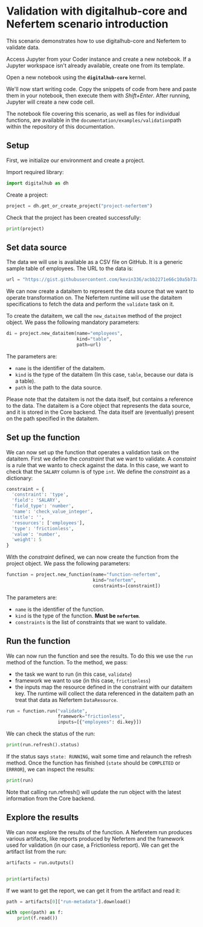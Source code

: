# Validation with digitalhub-core and Nefertem scenario introduction

This scenario demonstrates how to use digitalhub-core and Nefertem to validate data.

Access Jupyter from your Coder instance and create a new notebook. If a Jupyter workspace isn't already available, create one from its template.

Open a new notebook using the **`digitalhub-core`** kernel.

We'll now start writing code. Copy the snippets of code from here and paste them in your notebook, then execute them with *Shift+Enter*. After running, Jupyter will create a new code cell.

The notebook file covering this scenario, as well as files for individual functions, are available in the `documentation/examples/validation`path within the repository of this documentation.

## Setup

First, we initialize our environment and create a project.

Import required library:

```python
import digitalhub as dh
```

Create a project:

```python
project = dh.get_or_create_project("project-nefertem")
```

Check that the project has been created successfully:

```python
print(project)
```

## Set data source

The data we will use is available as a CSV file on GitHub. It is a generic sample table of employees.
The URL to the data is:

```python
url = "https://gist.githubusercontent.com/kevin336/acbb2271e66c10a5b73aacf82ca82784/raw/e38afe62e088394d61ed30884dd50a6826eee0a8/employees.csv"
```

We can now create a dataitem to represent the data source that we want to operate transformation on. The Nefertem runtime will use the dataitem specifications to fetch the data and perform the `validate` task on it.

To create the dataitem, we call the `new_dataitem` method of the project object. We pass the following mandatory parameters:

```python
di = project.new_dataitem(name="employees",
                          kind="table",
                          path=url)
```

The parameters are:

- `name` is the identifier of the dataitem.
- `kind` is the type of the dataitem (In this case, `table`, because our data is a table).
- `path` is the path to the data source.

Please note that the dataitem is not the data itself, but contains a reference to the data. The dataitem is a Core object that represents the data source, and it is stored in the Core backend. The data itself are (eventually) present on the path specified in the dataitem.

## Set up the function

We can now set up the function that operates a validation task on the dataitem.
First we define the *constraint* that we want to validate. A *constaint* is a rule that we wanto to check against the data. In this case, we want to check that the `SALARY` column is of type `int`. We define the *constraint* as a dictionary:

```python
constraint = {
  'constraint': 'type',
  'field': 'SALARY',
  'field_type': 'number',
  'name': 'check_value_integer',
  'title': '',
  'resources': ['employees'],
  'type': 'frictionless',
  'value': 'number',
  'weight': 5
}
```

With the *constraint* defined, we can now create the function from the project object. We pass the following parameters:

```python
function = project.new_function(name="function-nefertem",
                                kind="nefertem",
                                constraints=[constraint])
```

The parameters are:

- `name` is the identifier of the function.
- `kind` is the type of the function. **Must be `nefertem`**.
- `constraints` is the list of constraints that we want to validate.

## Run the function

We can now run the function and see the results. To do this we use the `run` method of the function. To the method, we pass:

- the task we want to run (in this case, `validate`)
- framework we want to use (in this case, `frictionless`)
- the inputs map the resource defined in the constraint with our dataitem key. The runtime will collect the data referenced in the dataitem path an treat that data as Nefertem `DataResource`.

```python
run = function.run("validate",
                   framework="frictionless",
                   inputs=[{"employees": di.key}])
```

We can check the status of the run:

```python
print(run.refresh().status)
```

If the status says `state: RUNNING`, wait some time and relaunch the refresh method. Once the function has finished (`state` should be `COMPLETED` or `ERRROR`), we can inspect the results:

```python
print(run)
```

Note that calling run.refresh() will update the run object with the latest information from the Core backend.

## Explore the results

We can now explore the results of the function. A Neferetem run produces various artifacts, like reports produced by Nefertem and the framework used for validation (in our case, a Frictionless report).
We can get the artifact list from the run:

```python
artifacts = run.outputs()


print(artifacts)
```

If we want to get the report, we can get it from the artifact and read it:

```python
path = artifacts[0]["run-metadata"].download()

with open(path) as f:
    print(f.read())
```
